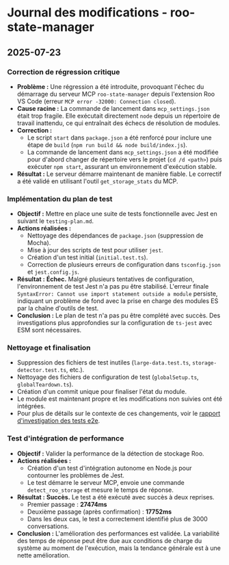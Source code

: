 # Journal des modifications - roo-state-manager

## 2025-07-23

### Correction de régression critique

- **Problème :** Une régression a été introduite, provoquant l'échec du démarrage du serveur MCP `roo-state-manager` depuis l'extension Roo VS Code (erreur `MCP error -32000: Connection closed`).
- **Cause racine :** La commande de lancement dans `mcp_settings.json` était trop fragile. Elle exécutait directement `node` depuis un répertoire de travail inattendu, ce qui entraînait des échecs de résolution de modules.
- **Correction :**
    - Le script `start` dans `package.json` a été renforcé pour inclure une étape de `build` (`npm run build && node build/index.js`).
    - La commande de lancement dans `mcp_settings.json` a été modifiée pour d'abord changer de répertoire vers le projet (`cd /d <path>`) puis exécuter `npm start`, assurant un environnement d'exécution stable.
- **Résultat :** Le serveur démarre maintenant de manière fiable. Le correctif a été validé en utilisant l'outil `get_storage_stats` du MCP.

### Implémentation du plan de test

- **Objectif :** Mettre en place une suite de tests fonctionnelle avec Jest en suivant le `testing-plan.md`.
- **Actions réalisées :**
    - Nettoyage des dépendances de `package.json` (suppression de Mocha).
    - Mise à jour des scripts de test pour utiliser `jest`.
    - Création d'un test initial (`initial.test.ts`).
    - Correction de plusieurs erreurs de configuration dans `tsconfig.json` et `jest.config.js`.
- **Résultat :** **Échec.** Malgré plusieurs tentatives de configuration, l'environnement de test Jest n'a pas pu être stabilisé. L'erreur finale `SyntaxError: Cannot use import statement outside a module` persiste, indiquant un problème de fond avec la prise en charge des modules ES par la chaîne d'outils de test.
- **Conclusion :** Le plan de test n'a pas pu être complété avec succès. Des investigations plus approfondies sur la configuration de `ts-jest` avec ESM sont nécessaires.

### Nettoyage et finalisation

- Suppression des fichiers de test inutiles (`large-data.test.ts`, `storage-detector.test.ts`, etc.).
- Nettoyage des fichiers de configuration de test (`globalSetup.ts`, `globalTeardown.ts`).
- Création d'un commit unique pour finaliser l'état du module.
- Le module est maintenant propre et les modifications non suivies ont été intégrées.
- Pour plus de détails sur le contexte de ces changements, voir le [rapport d'investigation des tests e2e](../../testing/e2e-investigation-log.md).

### Test d'intégration de performance

- **Objectif :** Valider la performance de la détection de stockage Roo.
- **Actions réalisées :**
    - Création d'un test d'intégration autonome en Node.js pour contourner les problèmes de Jest.
    - Le test démarre le serveur MCP, envoie une commande `detect_roo_storage` et mesure le temps de réponse.
- **Résultat :** **Succès.** Le test a été exécuté avec succès à deux reprises.
    - Premier passage : **27474ms**
    - Deuxième passage (après confirmation) : **17752ms**
    - Dans les deux cas, le test a correctement identifié plus de 3000 conversations.
- **Conclusion :** L'amélioration des performances est validée. La variabilité des temps de réponse peut être due aux conditions de charge du système au moment de l'exécution, mais la tendance générale est à une nette amélioration.